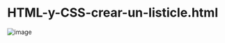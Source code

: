 # HTML-y-CSS-crear-un-listicle.html
![image](https://github.com/Ronny12301/HTML-y-CSS-crear-un-listicle.html/assets/100802754/195dcd06-854e-4062-b31d-d93ebcdb992e)
